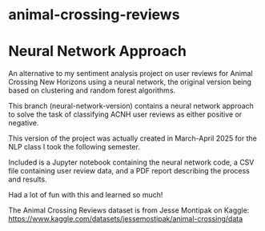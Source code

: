 # animal-crossing-reviews
# Neural Network Approach
An alternative to my sentiment analysis project on user reviews for Animal Crossing New Horizons using a neural network, the original version being based on clustering and random forest algorithms.

This branch (neural-network-version) contains a neural network approach to solve the task of classifying ACNH user reviews as either positive or negative. 

This version of the project was actually created in March-April 2025 for the NLP class I took the following semester.

Included is a Jupyter notebook containing the neural network code, a CSV file containing user review data, and a PDF report describing the process and results.

Had a lot of fun with this and learned so much!

The Animal Crossing Reviews dataset is from Jesse Montipak on Kaggle: https://www.kaggle.com/datasets/jessemostipak/animal-crossing/data
